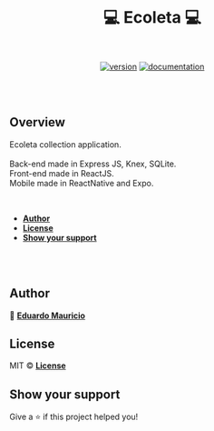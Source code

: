 <h1 align="center">
   💻 Ecoleta 💻
</h1>

<br>

<div align="center">

[![version](https://img.shields.io/badge/version-1.0.1-blue.svg)](https://github.com/therealeddy/ecoleta/releases)<space><space>
[![documentation](https://img.shields.io/badge/documentation-yes-brightgreen.svg)](#overview)

</div>

<br><br>

## Overview

Ecoleta collection application. <br><br>
Back-end made in Express JS, Knex, SQLite. <br>
Front-end made in ReactJS. <br>
Mobile made in ReactNative and Expo.

<br>

- **[Author](#author)**
- **[License](#license)**
- **[Show your support](#show-your-support)**

<br><br>

## Author

👤 **[Eduardo Mauricio](https://github.com/therealeddy)**

## License

MIT © **[License](LICENSE)**

## Show your support

Give a ⭐️ if this project helped you!
